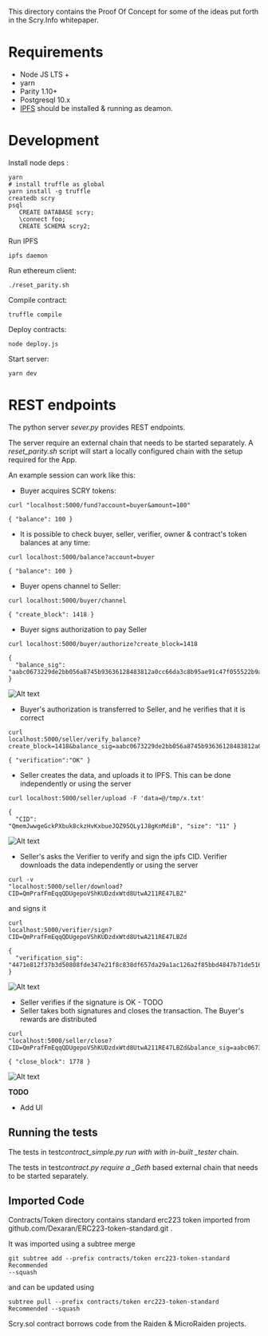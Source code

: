 This directory contains the Proof Of Concept for some of the ideas put forth in
the Scry.Info whitepaper.

# Requirements

- Node JS LTS +
- yarn
- Parity 1.10+
- Postgresql 10.x
- [IPFS](https://github.com/ipfs/go-ipfs) should be installed & running as deamon.


# Development

Install node deps :

```
yarn
# install truffle as global
yarn install -g truffle
createdb scry
psql
   CREATE DATABASE scry;
   \connect foo;
   CREATE SCHEMA scry2;
```


Run IPFS

```
ipfs daemon
```

Run ethereum client:

```
./reset_parity.sh
```

Compile contract:

```
truffle compile
```

Deploy contracts:

```
node deploy.js
```

Start server:

```
yarn dev
```

# REST endpoints

The python server _sever.py_ provides REST endpoints.

The server require an external chain that needs to be started
separately. A _reset_parity.sh_ script will start a locally configured chain with the
setup required for the App.

An example session can work like this:

* Buyer acquires SCRY tokens:

```
curl "localhost:5000/fund?account=buyer&amount=100"

{ "balance": 100 }
```

* It is possible to check buyer, seller, verifier, owner & contract's token
  balances at any time:

```
curl localhost:5000/balance?account=buyer

{ "balance": 100 }
```

* Buyer opens channel to Seller:

```
curl localhost:5000/buyer/channel

{ "create_block": 1418 }
```

* Buyer signs authorization to pay Seller

```
curl localhost:5000/buyer/authorize?create_block=1418

{
  "balance_sig":
"aabc0673229de2bb056a8745b93636128483812a0cc66da3c8b95ae91c47f055522b9a3d13f92ddb87d08319a2cd4b10d6b845b1b705391e7fa3f610b7f1f7d41b"
}
```

![Alt text](./doc/buyer.svg)

* Buyer's authorization is transferred to Seller, and he verifies that it is
  correct

```
curl
localhost:5000/seller/verify_balance?create_block=1418&balance_sig=aabc0673229de2bb056a8745b93636128483812a0cc66da3c8b95ae91c47f055522b9a3d13f92ddb87d08319a2cd4b10d6b845b1b705391e7fa3f610b7f1f7d41b

{ "verification":"OK" }
```

* Seller creates the data, and uploads it to IPFS. This can be done
  independently or using the server

```
curl localhost:5000/seller/upload -F 'data=@/tmp/x.txt'

{
  "CID":
"QmemJwwgeGckPXbuk8ckzHvKxbueJQZ95QLy1J8gKnMdiB", "size": "11" }
```

![Alt text](./doc/seller.svg)

* Seller's asks the Verifier to verify and sign the ipfs CID. Verifier downloads
  the data independently or using the server

```
curl -v
"localhost:5000/seller/download?CID=QmPrafFmEqqQDUgepoVShKUDzdxWtd8UtwA211RE47LBZ"
```

and signs it

```
curl
localhost:5000/verifier/sign?CID=QmPrafFmEqqQDUgepoVShKUDzdxWtd8UtwA211RE47LBZd

{
  "verification_sig":
"4471e812f37b3d50808fde347e21f8c838df657da29a1ac126a2f85bbd4847b71de516f4ca8d2b26587f4ddc0ac2b78cf18cb03a12097800cbb281f26e5c2ada1b"
}
```

![Alt text](./doc/verification.svg)

* Seller verifies if the signature is OK - TODO
* Seller takes both signatures and closes the transaction. The Buyer's rewards
  are distributed

```
curl
"localhost:5000/seller/close?CID=QmPrafFmEqqQDUgepoVShKUDzdxWtd8UtwA211RE47LBZd&balance_sig=aabc0673229de2bb056a8745b93636128483812a0cc66da3c8b95ae91c47f055522b9a3d13f92ddb87d08319a2cd4b10d6b845b1b705391e7fa3f610b7f1f7d41b&verification_sig=4471e812f37b3d50808fde347e21f8c838df657da29a1ac126a2f85bbd4847b71de516f4ca8d2b26587f4ddc0ac2b78cf18cb03a12097800cbb281f26e5c2ada1b&create_block=1418"

{ "close_block": 1778 }
```

![Alt text](./doc/settlement.svg)

**TODO**

* Add UI

## Running the tests

The tests in test*contract_simple.py run with with in-built \_tester* chain.

The tests in test*contract.py require a \_Geth* based external chain that needs
to be started separately.

## Imported Code

Contracts/Token directory contains standard erc223 token imported from
github.com/Dexaran/ERC223-token-standard.git .

It was imported using a subtree merge

```
git subtree add --prefix contracts/token erc223-token-standard Recommended
--squash
```

and can be updated using

```
subtree pull --prefix contracts/token erc223-token-standard Recommended --squash
```

Scry.sol contract borrows code from the Raiden & MicroRaiden projects.

```

```
